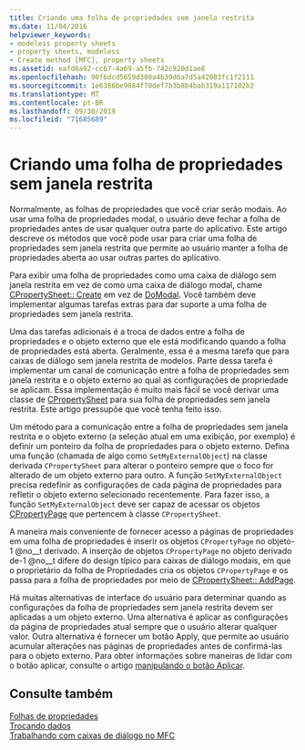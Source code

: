 ```yaml
---
title: Criando uma folha de propriedades sem janela restrita
ms.date: 11/04/2016
helpviewer_keywords:
- modeless property sheets
- property sheets, modeless
- Create method [MFC], property sheets
ms.assetid: eafd8a92-cc67-4a69-a5fb-742c920d1ae8
ms.openlocfilehash: 90f6dcd5659d308a4b39d6a7d5a42003fc1f2111
ms.sourcegitcommit: 1e6386be9084f70def7b3b8b4bab319a117102b2
ms.translationtype: MT
ms.contentlocale: pt-BR
ms.lasthandoff: 09/30/2019
ms.locfileid: "71685689"
---
```

# <a name="creating-a-modeless-property-sheet"></a>Criando uma folha de propriedades sem janela restrita

Normalmente, as folhas de propriedades que você criar serão modais. Ao usar uma folha de propriedades modal, o usuário deve fechar a folha de propriedades antes de usar qualquer outra parte do aplicativo. Este artigo descreve os métodos que você pode usar para criar uma folha de propriedades sem janela restrita que permite ao usuário manter a folha de propriedades aberta ao usar outras partes do aplicativo.

Para exibir uma folha de propriedades como uma caixa de diálogo sem janela restrita em vez de como uma caixa de diálogo modal, chame [CPropertySheet:: Create](../mfc/reference/cpropertysheet-class.md#create) em vez de [DoModal](../mfc/reference/cpropertysheet-class.md#domodal). Você também deve implementar algumas tarefas extras para dar suporte a uma folha de propriedades sem janela restrita.

Uma das tarefas adicionais é a troca de dados entre a folha de propriedades e o objeto externo que ele está modificando quando a folha de propriedades está aberta. Geralmente, essa é a mesma tarefa que para caixas de diálogo sem janela restrita de modelos. Parte dessa tarefa é implementar um canal de comunicação entre a folha de propriedades sem janela restrita e o objeto externo ao qual as configurações de propriedade se aplicam. Essa implementação é muito mais fácil se você derivar uma classe de [CPropertySheet](../mfc/reference/cpropertysheet-class.md) para sua folha de propriedades sem janela restrita. Este artigo pressupõe que você tenha feito isso.

Um método para a comunicação entre a folha de propriedades sem janela restrita e o objeto externo (a seleção atual em uma exibição, por exemplo) é definir um ponteiro da folha de propriedades para o objeto externo. Defina uma função (chamada de algo como `SetMyExternalObject`) na classe derivada `CPropertySheet` para alterar o ponteiro sempre que o foco for alterado de um objeto externo para outro. A função `SetMyExternalObject` precisa redefinir as configurações de cada página de propriedades para refletir o objeto externo selecionado recentemente. Para fazer isso, a função `SetMyExternalObject` deve ser capaz de acessar os objetos [CPropertyPage](../mfc/reference/cpropertypage-class.md) que pertencem à classe `CPropertySheet`.

A maneira mais conveniente de fornecer acesso a páginas de propriedades em uma folha de propriedades é inserir os objetos `CPropertyPage` no objeto-1 @no__t derivado. A inserção de objetos `CPropertyPage` no objeto derivado de-1 @no__t difere do design típico para caixas de diálogo modais, em que o proprietário da folha de Propriedades cria os objetos `CPropertyPage` e os passa para a folha de propriedades por meio de [CPropertySheet:: AddPage](../mfc/reference/cpropertysheet-class.md#addpage).

Há muitas alternativas de interface do usuário para determinar quando as configurações da folha de propriedades sem janela restrita devem ser aplicadas a um objeto externo. Uma alternativa é aplicar as configurações da página de propriedades atual sempre que o usuário alterar qualquer valor. Outra alternativa é fornecer um botão Apply, que permite ao usuário acumular alterações nas páginas de propriedades antes de confirmá-las para o objeto externo. Para obter informações sobre maneiras de lidar com o botão aplicar, consulte o artigo [manipulando o botão Aplicar](../mfc/handling-the-apply-button.md).

## <a name="see-also"></a>Consulte também

[Folhas de propriedades](../mfc/property-sheets-mfc.md)<br/>
[Trocando dados](../mfc/exchanging-data.md)<br/>
[Trabalhando com caixas de diálogo no MFC](../mfc/life-cycle-of-a-dialog-box.md)
